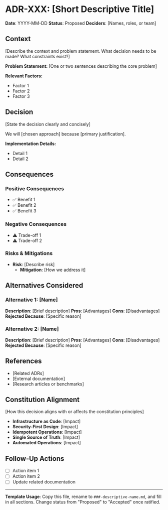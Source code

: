 # ADR-XXX: [Short Descriptive Title]

**Date**: YYYY-MM-DD
**Status**: Proposed
**Deciders**: [Names, roles, or team]

## Context

[Describe the context and problem statement. What decision needs to be made? What constraints exist?]

**Problem Statement:**
[One or two sentences describing the core problem]

**Relevant Factors:**
- Factor 1
- Factor 2
- Factor 3

## Decision

[State the decision clearly and concisely]

We will [chosen approach] because [primary justification].

**Implementation Details:**
- Detail 1
- Detail 2

## Consequences

### Positive Consequences
- ✅ Benefit 1
- ✅ Benefit 2
- ✅ Benefit 3

### Negative Consequences
- ⚠️ Trade-off 1
- ⚠️ Trade-off 2

### Risks & Mitigations
- **Risk**: [Describe risk]
  - **Mitigation**: [How we address it]

## Alternatives Considered

### Alternative 1: [Name]
**Description**: [Brief description]
**Pros**: [Advantages]
**Cons**: [Disadvantages]
**Rejected Because**: [Specific reason]

### Alternative 2: [Name]
**Description**: [Brief description]
**Pros**: [Advantages]
**Cons**: [Disadvantages]
**Rejected Because**: [Specific reason]

## References

- [Related ADRs]
- [External documentation]
- [Research articles or benchmarks]

## Constitution Alignment

[How this decision aligns with or affects the constitution principles]

- **Infrastructure as Code**: [Impact]
- **Security-First Design**: [Impact]
- **Idempotent Operations**: [Impact]
- **Single Source of Truth**: [Impact]
- **Automated Operations**: [Impact]

## Follow-Up Actions

- [ ] Action item 1
- [ ] Action item 2
- [ ] Update related documentation

---

**Template Usage**: Copy this file, rename to `###-descriptive-name.md`, and fill in all sections. Change status from "Proposed" to "Accepted" once ratified.
